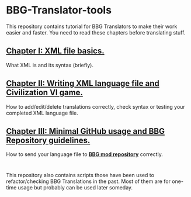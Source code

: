 # BBG-Translator-tools
This repository contains tutorial for BBG Translators to make their work easier and faster. You need to read these chapters before translating stuff.
## [Chapter I: XML file basics.](https://github.com/ZhenjaMax/BBG-Translator-tools/tree/main/tutorial/1-XML.md)
What XML is and its syntax (briefly).
## [Chapter II: Writing XML language file and Civilization VI game.](https://github.com/ZhenjaMax/BBG-Translator-tools/tree/main/tutorial/2-XML-civ6.md)
How to add/edit/delete translations correctly, check syntax or testing your completed XML language file.
## [Chapter III: Minimal GitHub usage and BBG Repository guidelines.](https://github.com/ZhenjaMax/BBG-Translator-tools/tree/main/tutorial/3-github.md)
How to send your language file to **[BBG mod repository](https://github.com/CivilizationVIBetterBalancedGame/BetterBalancedGame)** correctly.

# 

This repository also contains scripts those have been used to refactor/checking BBG Translations in the past. Most of them are for one-time usage but probably can be used later someday.